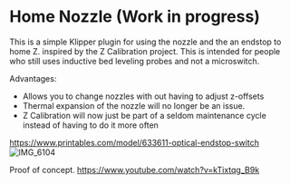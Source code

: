 # Home Nozzle (Work in progress)

This is a simple Klipper plugin for using the nozzle and the an endstop to home Z. 
inspired by the Z Calibration project. This is intended for people who still uses inductive bed leveling probes and not a microswitch.

Advantages:
+ Allows you to change nozzles with out having to adjust z-offsets
+ Thermal expansion of the nozzle will no longer be an issue.
+ Z Calibration will now just be part of a seldom maintenance cycle instead of having to do it more often

https://www.printables.com/model/633611-optical-endstop-switch
![IMG_6104](https://github.com/Shinobubu/ZOffsetFinder/assets/14949931/46fd0f89-9997-4bda-bd13-b399e8629cc1)

Proof of concept.
https://www.youtube.com/watch?v=kTixtqg_B9k
